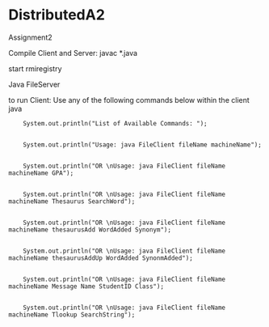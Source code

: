 # DistributedA2


Assignment2 


Compile Client and Server: javac *.java


start rmiregistry


Java FileServer


to run Client: Use any of the following commands below within the client java


        System.out.println("List of Available Commands: ");
        
        
        System.out.println("Usage: java FileClient fileName machineName");
        
        
        System.out.println("OR \nUsage: java FileClient fileName machineName GPA");
        
        
        System.out.println("OR \nUsage: java FileClient fileName machineName Thesaurus SearchWord");
        
        
        System.out.println("OR \nUsage: java FileClient fileName machineName thesaurusAdd WordAdded Synonym");
        
        
        System.out.println("OR \nUsage: java FileClient fileName machineName thesaurusAddUp WordAdded SynonmAdded"); 
        
        
        System.out.println("OR \nUsage: java FileClient fileName machineName Message Name StudentID Class");
        
        
        System.out.println("OR \nUsage: java FileClient fileName machineName Tlookup SearchString");
